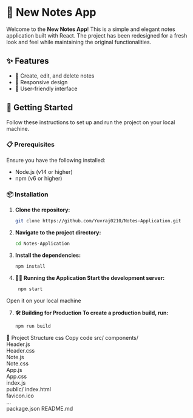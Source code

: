 # 📒 New Notes App

Welcome to the **New Notes App**! This is a simple and elegant notes application built with React. The project has been redesigned for a fresh look and feel while maintaining the original functionalities.

## ✨ Features

- 📝 Create, edit, and delete notes
- 📱 Responsive design
- 🌟 User-friendly interface

## 🚀 Getting Started

Follow these instructions to set up and run the project on your local machine.

### 📋 Prerequisites

Ensure you have the following installed:

- Node.js (v14 or higher)
- npm (v6 or higher) 

### 📦 Installation

1. **Clone the repository:**

   ```bash
   git clone https://github.com/Yuvraj0210/Notes-Application.git
2. **Navigate to the project directory:**
   ```bash
   cd Notes-Application

4. **Install the dependencies:**
   ```bash
   npm install

6. **🏃‍♂️ Running the Application
  Start the development server:**
   ```bash
    npm start
  Open it on your local machine
  
7. **🛠️ Building for Production
  To create a production build, run:**
   ```bash
   npm run build


📂 Project Structure 
css
Copy code
src/
  components/  
    Header.js    
    Header.css    
    Note.js    
    Note.css    
  App.js  
  App.css  
  index.js  
public/
  index.html  
  favicon.ico  
  ...  
package.json
README.md 
  


